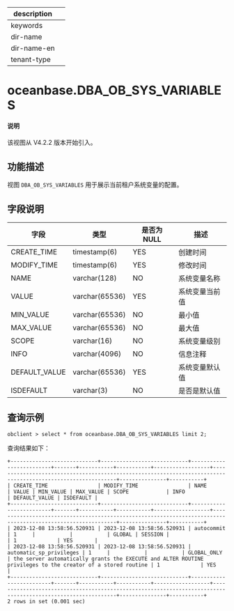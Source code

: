 |description||
|---|---|
|keywords||
|dir-name||
|dir-name-en||
|tenant-type||

# oceanbase.DBA_OB_SYS_VARIABLES

<main id="notice" type='explain'>
<h4>说明</h4>
<p>该视图从 V4.2.2 版本开始引入。</p>
</main>

## 功能描述

视图 `DBA_OB_SYS_VARIABLES` 用于展示当前租户系统变量的配置。

## 字段说明

| **字段** | **类型** | **是否为 NULL** | **描述** |
| --- | --- | --- | --- |
| CREATE_TIME | timestamp(6) | YES | 创建时间 |
| MODIFY_TIME | timestamp(6) | YES | 修改时间 |
| NAME | varchar(128) | NO | 系统变量名称 |
| VALUE | varchar(65536) | YES | 系统变量当前值 |
| MIN_VALUE | varchar(65536) | NO | 最小值 |
| MAX_VALUE | varchar(65536) | NO | 最大值 |
| SCOPE | varchar(16) | NO | 系统变量级别 |
| INFO | varchar(4096) | NO | 信息注释 |
| DEFAULT_VALUE | varchar(65536) | YES | 系统变量默认值 |
| ISDEFAULT | varchar(3) | NO | 是否是默认值 |

## 查询示例

```shell
obclient > select * from oceanbase.DBA_OB_SYS_VARIABLES limit 2;
```

 查询结果如下：

```shell
+----------------------------+----------------------------+-------------------------+-------+-----------+-----------+------------------+-------------------------------------------------------------------------------------------------------------+---------------+-----------+
| CREATE_TIME                | MODIFY_TIME                | NAME                    | VALUE | MIN_VALUE | MAX_VALUE | SCOPE            | INFO                                                                                                        | DEFAULT_VALUE | ISDEFAULT |
+----------------------------+----------------------------+-------------------------+-------+-----------+-----------+------------------+-------------------------------------------------------------------------------------------------------------+---------------+-----------+
| 2023-12-08 13:58:56.520931 | 2023-12-08 13:58:56.520931 | autocommit              | 1     |           |           | GLOBAL | SESSION |                                                                                                             | 1             | YES       |
| 2023-12-08 13:58:56.520931 | 2023-12-08 13:58:56.520931 | automatic_sp_privileges | 1     |           |           | GLOBAL_ONLY      | the server automatically grants the EXECUTE and ALTER ROUTINE privileges to the creator of a stored routine | 1             | YES       |
+----------------------------+----------------------------+-------------------------+-------+-----------+-----------+------------------+-------------------------------------------------------------------------------------------------------------+---------------+-----------+
2 rows in set (0.001 sec)
```
